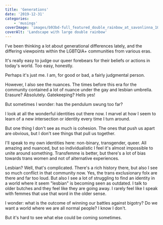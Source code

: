 ```yaml
---
title: 'Generations'
date: '2019-12-31'
categories:
    - 'musings'
coverImage: 'images/b93bd-full_featured_double_rainbow_at_savonlinna_1000px.jpg'
coverAlt: 'Landscape with large double rainbow'
---
```


I've been thinking a lot about generational differences lately, and the differing viewpoints within the LGBTQIA+ communities from various eras.

It's really easy to judge our queer forebears for their beliefs or actions in today's world. Too easy, honestly.

Perhaps it's just me. I am, for good or bad, a fairly judgmental person.

However, I also see the nuances. The times before this era for the community contained a lot of nuance under the gay and lesbian umbrella. Erasure? Absolutely. Gatekeeping? Hells yes!

But sometimes I wonder: has the pendulum swung too far?

I look at all the wonderful identities out there now. I marvel at how I seem to learn of a new intersection or identity every time I turn around.

But one thing I don't see as much is cohesion. The ones that push us apart are obvious, but I don't see things that pull us together.

I'll speak to my own identities here: non-binary, transgender, queer. All amazing and nuanced, but so individualistic I feel it's almost impossible to unite around something. Transfemme is better, but there's a lot of bias towards trans women and not of alternative experiences.

Lesbian? Well, that's complicated. There's a rich history there, but also I see so much conflict in that community now. Yes, the trans exclusionary folx are there and far too loud. But also I see a lot of struggling to find an identity in a world where it seem "lesbian" is becoming seen as outdated. I talk to older butches and they feel like they are going away. I rarely feel like I speak with femmes that use that word in the older sense.

I wonder: what is the outcome of winning our battles against bigotry? Do we want a world where we are all normal people? I know I don't.

But it's hard to see what else could be coming sometimes.
